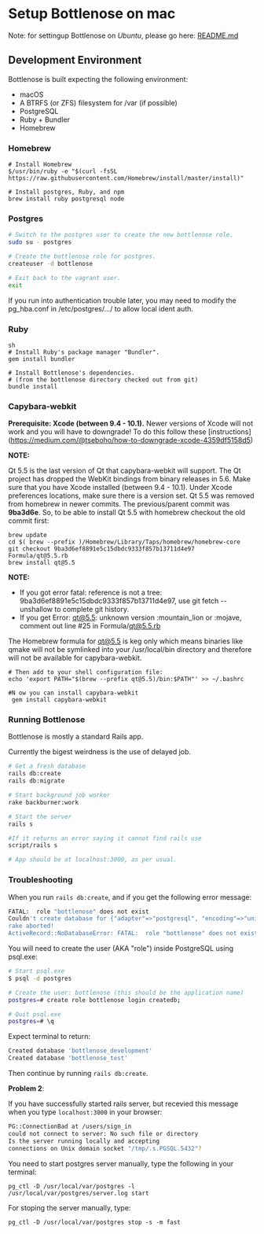# Setup Bottlenose on mac

Note: for settingup Bottlenose on *Ubuntu*, please go here: [README.md](https://github.com/CodeGrade/bottlenose/blob/master/README.md)

## Development Environment

Bottlenose is built expecting the following environment:

  * macOS
  * A BTRFS (or ZFS) filesystem for /var (if possible)
  * PostgreSQL
  * Ruby + Bundler
  * Homebrew
  
### Homebrew

```	
# Install Homebrew
$/usr/bin/ruby -e "$(curl -fsSL https://raw.githubusercontent.com/Homebrew/install/master/install)"

# Install postgres, Ruby, and npm 
brew install ruby postgresql node
```

### Postgres

```sh
# Switch to the postgres user to create the new bottlenose role.
sudo su - postgres

# Create the bottlenose role for postgres.
createuser -d bottlenose

# Exit back to the vagrant user.
exit
```

If you run into authentication trouble later, you may need to modify
the pg_hba.conf in /etc/postgres/.../ to allow local ident auth.

### Ruby

```
sh
# Install Ruby's package manager "Bundler".
gem install bundler

# Install Bottlenose's dependencies.
# (from the bottlenose directory checked out from git)
bundle install
```
### Capybara-webkit

**Prerequisite: Xcode (between 9.4 - 10.1).** Newer versions of Xcode will not work and you will have to downgrade! To do this follow these [instructions] (https://medium.com/@tseboho/how-to-downgrade-xcode-4359df5158d5)

**NOTE:** 

Qt 5.5 is the last version of Qt that capybara-webkit will support. The Qt project has dropped the WebKit bindings from binary releases in 5.6. Make sure that you have Xcode installed (between 9.4 - 10.1). Under Xcode preferences locations, make sure there is a version set. Qt 5.5 was removed from homebrew in newer commits. The previous/parent commit was **9ba3d6e**. So, to be able to install Qt 5.5 with homebrew checkout the old commit first:

```
brew update
cd $( brew --prefix )/Homebrew/Library/Taps/homebrew/homebrew-core
git checkout 9ba3d6ef8891e5c15dbdc9333f857b13711d4e97 Formula/qt@5.5.rb
brew install qt@5.5
```
**NOTE:**  

- If you got error fatal: reference is not a tree: 9ba3d6ef8891e5c15dbdc9333f857b13711d4e97, use git fetch --unshallow to complete git history.
- If you get Error: qt@5.5: unknown version :mountain_lion or :mojave, comment out line #25 in Formula/qt@5.5.rb

The Homebrew formula for qt@5.5 is keg only which means binaries like qmake will not be symlinked into your /usr/local/bin directory and therefore will not be available for capybara-webkit.
```
# Then add to your shell configuration file:
echo 'export PATH="$(brew --prefix qt@5.5)/bin:$PATH"' >> ~/.bashrc	

#N ow you can install capybara-webkit
 gem install capybara-webkit
```
 
### Running Bottlenose

Bottlenose is mostly a standard Rails app.

Currently the bigest weirdness is the use of delayed job.

```sh
# Get a fresh database
rails db:create
rails db:migrate

# Start background job worker
rake backburner:work

# Start the server
rails s

#If it returns an error saying it cannot find rails use
script/rails s

# App should be at localhost:3000, as per usual.
```

### Troubleshooting

When you run `rails db:create`, and if you get the following error message:

```sh
FATAL:  role "bottlenose" does not exist
Couldn't create database for {"adapter"=>"postgresql", "encoding"=>"unicode", "database"=>"bottlenose_development", "pool"=>5, "username"=>"bottlenose", "password"=>nil}
rake aborted!
ActiveRecord::NoDatabaseError: FATAL:  role "bottlenose" does not exist
```

You will need to create the user (AKA "role") inside PostgreSQL using psql.exe:

```sh
# Start psql.exe
$ psql -d postgres

# Create the user: bottlenose (this should be the application name)
postgres=# create role bottlenose login createdb;

# Quit psql.exe
postgres=# \q
```

Expect terminal to return:

```sh
Created database 'bottlenose_development'
Created database 'bottlenose_test'
```

Then continue by running `rails db:create`.



**Problem 2**:

If you have successfully started rails server, but recevied this message when you type `localhost:3000` in your browser:

```sh
PG::ConnectionBad at /users/sign_in
could not connect to server: No such file or directory
Is the server running locally and accepting
connections on Unix domain socket "/tmp/.s.PGSQL.5432"?
```

You need to start postgres server manually, type the following in your terminal:

```
pg_ctl -D /usr/local/var/postgres -l /usr/local/var/postgres/server.log start

```

For stoping the server manually, type:

```
pg_ctl -D /usr/local/var/postgres stop -s -m fast

```

